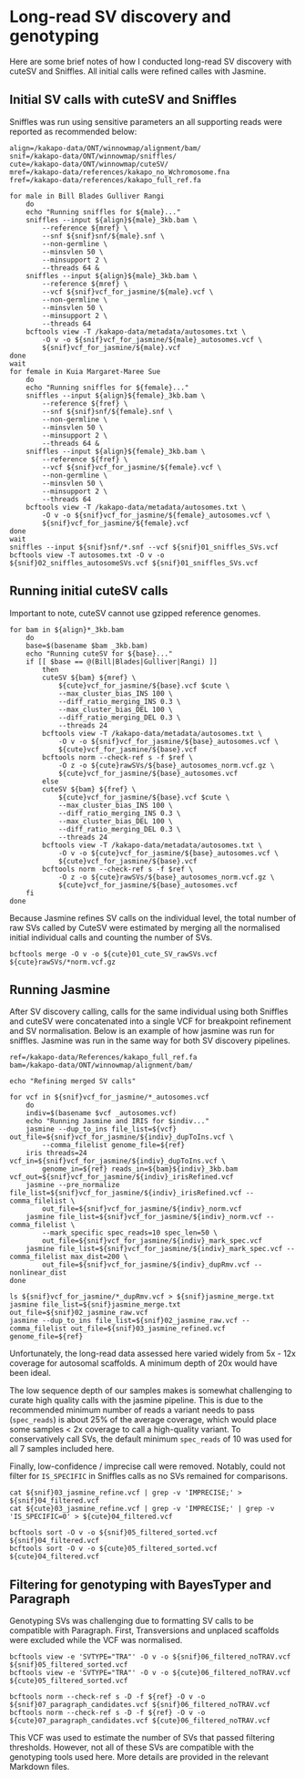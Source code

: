 # Long-read SV discovery and genotyping
Here are some brief notes of how I conducted long-read SV discovery with cuteSV and Sniffles. All initial calls were refined calles with Jasmine.

## Initial SV calls with cuteSV and Sniffles 
Sniffles was run using sensitive parameters an all supporting reads were reported as recommended below:

```
align=/kakapo-data/ONT/winnowmap/alignment/bam/
snif=/kakapo-data/ONT/winnowmap/sniffles/
cute=/kakapo-data/ONT/winnowmap/cuteSV/
mref=/kakapo-data/references/kakapo_no_Wchromosome.fna
fref=/kakapo-data/references/kakapo_full_ref.fa

for male in Bill Blades Gulliver Rangi
    do
    echo "Running sniffles for ${male}..."
    sniffles --input ${align}${male}_3kb.bam \
        --reference ${mref} \
        --snf ${snif}snf/${male}.snf \
        --non-germline \
        --minsvlen 50 \
        --minsupport 2 \
        --threads 64 &
    sniffles --input ${align}${male}_3kb.bam \
        --reference ${mref} \
        --vcf ${snif}vcf_for_jasmine/${male}.vcf \
        --non-germline \
        --minsvlen 50 \
        --minsupport 2 \
        --threads 64
    bcftools view -T /kakapo-data/metadata/autosomes.txt \
        -O v -o ${snif}vcf_for_jasmine/${male}_autosomes.vcf \
        ${snif}vcf_for_jasmine/${male}.vcf
done
wait
for female in Kuia Margaret-Maree Sue
    do
    echo "Running sniffles for ${female}..."
    sniffles --input ${align}${female}_3kb.bam \
        --reference ${fref} \
        --snf ${snif}snf/${female}.snf \
        --non-germline \
        --minsvlen 50 \
        --minsupport 2 \
        --threads 64 &
    sniffles --input ${align}${female}_3kb.bam \
        --reference ${fref} \
        --vcf ${snif}vcf_for_jasmine/${female}.vcf \
        --non-germline \
        --minsvlen 50 \
        --minsupport 2 \
        --threads 64
    bcftools view -T /kakapo-data/metadata/autosomes.txt \
        -O v -o ${snif}vcf_for_jasmine/${female}_autosomes.vcf \
        ${snif}vcf_for_jasmine/${female}.vcf
done
wait
sniffles --input ${snif}snf/*.snf --vcf ${snif}01_sniffles_SVs.vcf
bcftools view -T autosomes.txt -O v -o ${snif}02_sniffles_autosomeSVs.vcf ${snif}01_sniffles_SVs.vcf
```

## Running initial cuteSV calls
Important to note, cuteSV cannot use gzipped reference genomes. 

```
for bam in ${align}*_3kb.bam
    do
    base=$(basename $bam _3kb.bam)
    echo "Running cuteSV for ${base}..."
    if [[ $base == @(Bill|Blades|Gulliver|Rangi) ]]
        then
        cuteSV ${bam} ${mref} \
            ${cute}vcf_for_jasmine/${base}.vcf $cute \
            --max_cluster_bias_INS 100 \
            --diff_ratio_merging_INS 0.3 \
            --max_cluster_bias_DEL 100 \
            --diff_ratio_merging_DEL 0.3 \
            --threads 24
        bcftools view -T /kakapo-data/metadata/autosomes.txt \
            -O v -o ${snif}vcf_for_jasmine/${base}_autosomes.vcf \
            ${cute}vcf_for_jasmine/${base}.vcf
        bcftools norm --check-ref s -f $ref \
            -O z -o ${cute}rawSVs/${base}_autosomes_norm.vcf.gz \
            ${cute}vcf_for_jasmine/${base}_autosomes.vcf
        else
        cuteSV ${bam} ${fref} \
            ${cute}vcf_for_jasmine/${base}.vcf $cute \
            --max_cluster_bias_INS 100 \
            --diff_ratio_merging_INS 0.3 \
            --max_cluster_bias_DEL 100 \
            --diff_ratio_merging_DEL 0.3 \
            --threads 24
        bcftools view -T /kakapo-data/metadata/autosomes.txt \
            -O v -o ${cute}vcf_for_jasmine/${base}_autosomes.vcf \
            ${cute}vcf_for_jasmine/${base}.vcf
        bcftools norm --check-ref s -f $ref \
            -O z -o ${cute}rawSVs/${base}_autosomes_norm.vcf.gz \
            ${cute}vcf_for_jasmine/${base}_autosomes.vcf
    fi
done
```
Because Jasmine refines SV calls on the individual level, the total number of raw SVs called by CuteSV were estimated by merging all the normalised initial individual calls and counting the number of SVs.
```
bcftools merge -O v -o ${cute}01_cute_SV_rawSVs.vcf ${cute}rawSVs/*norm.vcf.gz
```
## Running Jasmine
After SV discovery calling, calls for the same individual using both Sniffles and cuteSV were concatenated into a single VCF for breakpoint refinement and SV normalisation. Below is an example of how jasmine was run for sniffles. Jasmine was run in the same way for both SV discovery pipelines.
```
ref=/kakapo-data/References/kakapo_full_ref.fa
bam=/kakapo-data/ONT/winnowmap/alignment/bam/

echo "Refining merged SV calls"

for vcf in ${snif}vcf_for_jasmine/*_autosomes.vcf
    do
    indiv=$(basename $vcf _autosomes.vcf)
    echo "Running Jasmine and IRIS for $indiv..."
    jasmine --dup_to_ins file_list=${vcf} out_file=${snif}vcf_for_jasmine/${indiv}_dupToIns.vcf \
        --comma_filelist genome_file=${ref}
    iris threads=24 vcf_in=${snif}vcf_for_jasmine/${indiv}_dupToIns.vcf \
        genome_in=${ref} reads_in=${bam}${indiv}_3kb.bam vcf_out=${snif}vcf_for_jasmine/${indiv}_irisRefined.vcf
    jasmine --pre_normalize file_list=${snif}vcf_for_jasmine/${indiv}_irisRefined.vcf --comma_filelist \
        out_file=${snif}vcf_for_jasmine/${indiv}_norm.vcf
    jasmine file_list=${snif}vcf_for_jasmine/${indiv}_norm.vcf --comma_filelist \
        --mark_specific spec_reads=10 spec_len=50 \
        out_file=${snif}vcf_for_jasmine/${indiv}_mark_spec.vcf 
    jasmine file_list=${snif}vcf_for_jasmine/${indiv}_mark_spec.vcf --comma_filelist max_dist=200 \
        out_file=${snif}vcf_for_jasmine/${indiv}_dupRmv.vcf --nonlinear_dist
done

ls ${snif}vcf_for_jasmine/*_dupRmv.vcf > ${snif}jasmine_merge.txt
jasmine file_list=${snif}jasmine_merge.txt out_file=${snif}02_jasmine_raw.vcf
jasmine --dup_to_ins file_list=${snif}02_jasmine_raw.vcf --comma_filelist out_file=${snif}03_jasmine_refined.vcf genome_file=${ref}
```
Unfortunately, the long-read data assessed here varied widely from 5x - 12x coverage for autosomal scaffolds. A minimum depth of 20x would have been ideal.

The low sequence depth of our samples makes is somewhat challenging to curate high quality calls with the jasmine pipeline. This is due to the recommended minimum number of reads a variant needs to pass (```spec_reads```) is about 25% of the average coverage, which would place some samples < 2x coverage to call a high-quality variant. To conservatively call SVs, the default minimum ```spec_reads``` of 10 was used for all 7 samples included here.

Finally, low-confidence / imprecise call were removed. Notably, could not filter for `IS_SPECIFIC` in Sniffles calls as no SVs remained for comparisons.
```
cat ${snif}03_jasmine_refine.vcf | grep -v 'IMPRECISE;' > ${snif}04_filtered.vcf
cat ${cute}03_jasmine_refine.vcf | grep -v 'IMPRECISE;' | grep -v 'IS_SPECIFIC=0' > ${cute}04_filtered.vcf

bcftools sort -O v -o ${snif}05_filtered_sorted.vcf ${snif}04_filtered.vcf
bcftools sort -O v -o ${cute}05_filtered_sorted.vcf ${cute}04_filtered.vcf
```

## Filtering for genotyping with BayesTyper and Paragraph
Genotyping SVs was challenging due to formatting SV calls to be compatible with Paragraph. First, Transversions and unplaced scaffolds were excluded while the VCF was normalised.
```
bcftools view -e 'SVTYPE="TRA"' -O v -o ${snif}06_filtered_noTRAV.vcf ${snif}05_filtered_sorted.vcf
bcftools view -e 'SVTYPE="TRA"' -O v -o ${cute}06_filtered_noTRAV.vcf ${cute}05_filtered_sorted.vcf

bcftools norm --check-ref s -D -f ${ref} -O v -o ${snif}07_paragraph_candidates.vcf ${snif}06_filtered_noTRAV.vcf
bcftools norm --check-ref s -D -f ${ref} -O v -o ${cute}07_paragraph_candidates.vcf ${cute}06_filtered_noTRAV.vcf
```
This VCF was used to estimate the number of SVs that passed filtering thresholds. However, not all of these SVs are compatible with the genotyping tools used here. More details are provided in the relevant Markdown files.
